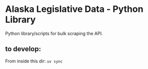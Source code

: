 # Alaska Legislative Data - Python Library

Python library/scripts for bulk scraping the API.

## to develop:

From inside this dir:
`uv sync`